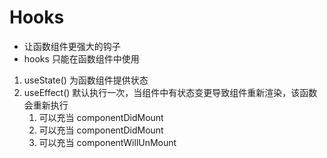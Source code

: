# Hooks
- 让函数组件更强大的钩子
- hooks 只能在函数组件中使用


1. useState() 为函数组件提供状态 
2. useEffect() 默认执行一次，当组件中有状态变更导致组件重新渲染，该函数会重新执行
    1. 可以充当 componentDidMount
    2. 可以充当 componentDidMount
    3. 可以充当 componentWillUnMount